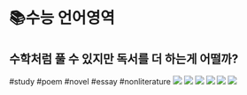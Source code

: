 # 📚수능 언어영역
## 수학처럼 풀 수 있지만 독서를 더 하는게 어떨까?
#study #poem #novel #essay #nonliterature
![](%F0%9F%93%9A%EC%88%98%EB%8A%A5%20%EC%96%B8%EC%96%B4%EC%98%81%EC%97%AD/1.jpg)
![](%F0%9F%93%9A%EC%88%98%EB%8A%A5%20%EC%96%B8%EC%96%B4%EC%98%81%EC%97%AD/2.jpg)
![](%F0%9F%93%9A%EC%88%98%EB%8A%A5%20%EC%96%B8%EC%96%B4%EC%98%81%EC%97%AD/3.jpg)
![](%F0%9F%93%9A%EC%88%98%EB%8A%A5%20%EC%96%B8%EC%96%B4%EC%98%81%EC%97%AD/4.jpg)
![](%F0%9F%93%9A%EC%88%98%EB%8A%A5%20%EC%96%B8%EC%96%B4%EC%98%81%EC%97%AD/5.jpg)
![](%F0%9F%93%9A%EC%88%98%EB%8A%A5%20%EC%96%B8%EC%96%B4%EC%98%81%EC%97%AD/6.jpg)

